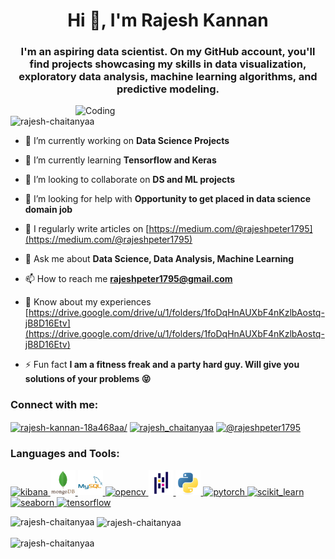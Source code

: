 <h1 align="center">Hi 👋, I'm Rajesh Kannan</h1>
<h3 align="center">I'm an aspiring data scientist. On my GitHub account, you'll find projects showcasing my skills in data visualization, exploratory data analysis, machine learning algorithms, and predictive modeling.</h3>

<img align="right" alt="Coding" width="400" src="https://dribbble.com/shots/4948736-UI-Developer/attachments/10687954?mode=media">

<p align="left"> <img src="https://komarev.com/ghpvc/?username=rajesh-chaitanyaa&label=Profile%20views&color=0e75b6&style=flat" alt="rajesh-chaitanyaa" /> </p>

- 🔭 I’m currently working on **Data Science Projects**

- 🌱 I’m currently learning **Tensorflow and Keras**

- 👯 I’m looking to collaborate on **DS and ML projects**

- 🤝 I’m looking for help with **Opportunity to get placed in data science domain job**

- 📝 I regularly write articles on [https://medium.com/@rajeshpeter1795](https://medium.com/@rajeshpeter1795)

- 💬 Ask me about **Data Science, Data Analysis, Machine Learning**

- 📫 How to reach me **rajeshpeter1795@gmail.com**

- 📄 Know about my experiences [https://drive.google.com/drive/u/1/folders/1foDqHnAUXbF4nKzlbAostq-jB8D16Etv](https://drive.google.com/drive/u/1/folders/1foDqHnAUXbF4nKzlbAostq-jB8D16Etv)

- ⚡ Fun fact **I am a fitness freak and a party hard guy. Will give you solutions of your problems 😝**

<h3 align="left">Connect with me:</h3>
<p align="left">
<a href="https://linkedin.com/in/rajesh-kannan-18a468aa/" target="blank"><img align="center" src="https://raw.githubusercontent.com/rahuldkjain/github-profile-readme-generator/master/src/images/icons/Social/linked-in-alt.svg" alt="rajesh-kannan-18a468aa/" height="30" width="40" /></a>
<a href="https://instagram.com/rajesh_chaitanyaa" target="blank"><img align="center" src="https://raw.githubusercontent.com/rahuldkjain/github-profile-readme-generator/master/src/images/icons/Social/instagram.svg" alt="rajesh_chaitanyaa" height="30" width="40" /></a>
<a href="https://medium.com/@rajeshpeter1795" target="blank"><img align="center" src="https://raw.githubusercontent.com/rahuldkjain/github-profile-readme-generator/master/src/images/icons/Social/medium.svg" alt="@rajeshpeter1795" height="30" width="40" /></a>
</p>

<h3 align="left">Languages and Tools:</h3>
<p align="left"> <a href="https://www.elastic.co/kibana" target="_blank" rel="noreferrer"> <img src="https://www.vectorlogo.zone/logos/elasticco_kibana/elasticco_kibana-icon.svg" alt="kibana" width="40" height="40"/> </a> <a href="https://www.mongodb.com/" target="_blank" rel="noreferrer"> <img src="https://raw.githubusercontent.com/devicons/devicon/master/icons/mongodb/mongodb-original-wordmark.svg" alt="mongodb" width="40" height="40"/> </a> <a href="https://www.mysql.com/" target="_blank" rel="noreferrer"> <img src="https://raw.githubusercontent.com/devicons/devicon/master/icons/mysql/mysql-original-wordmark.svg" alt="mysql" width="40" height="40"/> </a> <a href="https://opencv.org/" target="_blank" rel="noreferrer"> <img src="https://www.vectorlogo.zone/logos/opencv/opencv-icon.svg" alt="opencv" width="40" height="40"/> </a> <a href="https://pandas.pydata.org/" target="_blank" rel="noreferrer"> <img src="https://raw.githubusercontent.com/devicons/devicon/2ae2a900d2f041da66e950e4d48052658d850630/icons/pandas/pandas-original.svg" alt="pandas" width="40" height="40"/> </a> <a href="https://www.python.org" target="_blank" rel="noreferrer"> <img src="https://raw.githubusercontent.com/devicons/devicon/master/icons/python/python-original.svg" alt="python" width="40" height="40"/> </a> <a href="https://pytorch.org/" target="_blank" rel="noreferrer"> <img src="https://www.vectorlogo.zone/logos/pytorch/pytorch-icon.svg" alt="pytorch" width="40" height="40"/> </a> <a href="https://scikit-learn.org/" target="_blank" rel="noreferrer"> <img src="https://upload.wikimedia.org/wikipedia/commons/0/05/Scikit_learn_logo_small.svg" alt="scikit_learn" width="40" height="40"/> </a> <a href="https://seaborn.pydata.org/" target="_blank" rel="noreferrer"> <img src="https://seaborn.pydata.org/_images/logo-mark-lightbg.svg" alt="seaborn" width="40" height="40"/> </a> <a href="https://www.tensorflow.org" target="_blank" rel="noreferrer"> <img src="https://www.vectorlogo.zone/logos/tensorflow/tensorflow-icon.svg" alt="tensorflow" width="40" height="40"/> </a> </p>

<p><img align="left" src="https://github-readme-stats.vercel.app/api/top-langs?username=rajesh-chaitanyaa&show_icons=true&locale=en&layout=compact" alt="rajesh-chaitanyaa" /></p>

<p>&nbsp;<img align="center" src="https://github-readme-stats.vercel.app/api?username=rajesh-chaitanyaa&show_icons=true&locale=en" alt="rajesh-chaitanyaa" /></p>

<p><img align="center" src="https://github-readme-streak-stats.herokuapp.com/?user=rajesh-chaitanyaa&" alt="rajesh-chaitanyaa" /></p>
